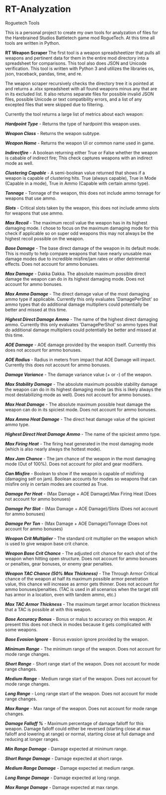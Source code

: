 # RT-Analyzation
Roguetech Tools

This is a personal project to create my own tools for analyzation of files for the Harebrained Studios Battletech game mod RogueTech. At this time all tools are written in Python.

**RT Weapon Scraper**
The first tool is a weapon spreadsheetizer that pulls all weapons and pertinent data for them in the entire mod directory into a spreadsheet for comparisons.
This tool also does JSON and Unicode verification. This tool is written with Python 3 and utilizes the libraries os, json, traceback, pandas, time, and re.

The weapon scraper recursively checks the directory tree it is pointed at and returns a .xlsx spreadsheet with all found weapons minus any that are in its excluded list. It also returns separate files for possible invalid JSON files, possible Unicode or text compatibility errors, and a list of any excepted files that were skipped due to filtering.

Currently the tool returns a large list of metrics about each weapon:

_**Hardpoint Type**_ - Returns the type of hardpoint this weapon uses.

_**Weapon Class**_ - Returns the weapon subtype.

_**Weapon Name**_ - Returns the weapon UI or common name used in game.

_**Indirectfire**_ - A boolean returning either True or False whether the weapon is cabable of indirect fire; This check captures weapons with an indirect mode as well.

_**Clustering Capable**_ - A semi-boolean value returned that shows if a weapon is capable of clustering hits. True (always capable), True in Mode (Capable in a mode), True in Ammo (Capable with certain ammo type).

_**Tonnage**_ - Tonnage of the weapon, this does not include ammo tonnage for weapons that use ammo.

_**Slots**_ - Critical slots taken by the weapon, this does not include ammo slots for weapons that use ammo.

_**Max Recoil**_ - The maximum recoil value the weapon has in its highest damaging mode. I chose to focus on the maximum damaging mode for this check if applicable so on super odd weapons this may not always be the highest recoil possible on the weapon.

_**Base Damage**_ - The base direct damage of the weapon in its default mode. This is mostly to help compare weapons that have nearly unusable max damage modes due to incredible misfire/jam rates or other detrimental effects. Does not account for ammo bonuses.

_**Max Damage**_ - Dakka Dakka. The absolute maximum possible direct damage the weapon can do in its highest damaging mode. Does not account for ammo bonuses.

_**Max Ammo Damage**_ - The direct damage value of the most damaging ammo type if applicable. Currently this only evaluates 'DamagePerShot' so ammo types that do additional damage multipliers could potentially be better and missed at this time.

_**Highest Direct Damage Ammo**_ - The name of the highest direct damaging ammo. Currently this only evaluates 'DamagePerShot' so ammo types that do additional damage multipliers could potentially be better and missed at this time.

_**AOE Damage**_ - AOE damage provided by the weapon itself. Currently this does not account for ammo bonuses.

_**AOE Radius**_ - Radius in meters from impact that AOE Damage will impact. Currently this does not account for ammo bonuses.

_**Damage Variance**_ - The damage variance value (+ or -) of the weapon.

_**Max Stability Damage**_ - The absolute maximum possible stability damage the weapon can do in its highest damaging mode (as this is likely always the most destabilizing mode as well). Does not account for ammo bonuses.

_**Max Heat Damage**_ - The absolute maximum possible heat damage the weapon can do in its spiciest mode. Does not account for ammo bonuses.

_**Max Ammo Heat Damage**_ - The direct heat damage value of the spiciest ammo type.

_**Highest Direct Heat Damage Ammo**_ - The name of the spiciest ammo type.

_**Max Firing Heat**_ - The firing heat generated in the most damaging mode (which is also nearly always the hottest mode).

_**Max Jam Chance**_ - The jam chance of the weapon in the most damaging mode (Out of 100%). Does not account for pilot and gear modifiers.

_**Can Misfire**_ - Boolean to show if the weapon is capable of misfiring (damaging self on jam). Boolean accounts for modes so weapons that can misfire only in certain modes are counted as True.

_**Damage Per Heat**_ - (Max Damage + AOE Damage)/Max Firing Heat (Does not account for ammo bonuses)

_**Damage Per Slot**_ - (Max Damage + AOE Damage)/Slots (Does not account for ammo bonuses)

_**Damage Per Ton**_ - (Max Damage + AOE Damage)/Tonnage (Does not account for ammo bonuses)

_**Weapon Crit Multiplier**_ - The standard crit multiplier on the weapon which is used to give weapon base crit chance.

_**Weapon Base Crit Chance**_ - The adjusted crit chance for each shot of the weapon when hitting open structure. Does not account for ammo bonuses or penalties, gear bonuses, or enemy gear penalties.

_**Weapon TAC Chance (50% Max Thickness)**_ - The Through Armor Critical chance of the weapon at half its maximum possible armor penetration value, this chance will increase as armor gets thinner. Does not account for ammo bonuses/penalties. (TAC is used in all scenarios when the target still has armor in a location, even with tandem ammo, etc.) 

_**Max TAC Armor Thickness**_ - The maximum target armor location thickness that a TAC is possible at with this weapon.

_**Base Accuracy Bonus**_ - Bonus or malus to accuracy on this weapon. At present this does not check in modes because it gets complicated with some weapons.

_**Base Evasion Ignore**_ - Bonus evasion ignore provided by the weapon.

_**Minimum Range**_ - The minimum range of the weapon. Does not account for mode range changes.

_**Short Range**_ - Short range start of the weapon. Does not account for mode range changes.

_**Medium Range**_ - Medium range start of the weapon. Does not account for mode range changes.

_**Long Range**_ - Long range start of the weapon. Does not account for mode range changes.

_**Max Range**_ - Max range of the weapon. Does not account for mode range changes.

_**Damage Falloff %**_ - Maximum percentage of damage falloff for this weapon. Damage falloff could either be reversed (starting close at max falloff and lowering at range) or normal, starting close at full damage and reducing at longer ranges.

_**Min Range Damage**_ - Damage expected at minimum range.

_**Short Range Damage**_ - Damage expected at short range.

_**Medium Range Damage**_ - Damage expected at medium range.

_**Long Range Damage**_ - Damage expected at long range.

_**Max Range Damage**_ - Damage expected at max range.
